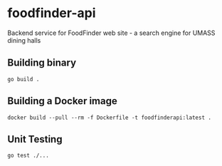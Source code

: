 # foodfinder-api
Backend service for FoodFinder web site - a search engine for UMASS dining halls

## Building binary
```shell
go build .
```

## Building a Docker image
```shell
docker build --pull --rm -f Dockerfile -t foodfinderapi:latest .
```

## Unit Testing
```sh
go test ./...
```